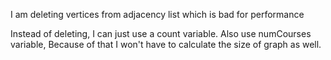 I am deleting vertices from adjacency list which is bad for performance

Instead of deleting, I can just use a count variable.
Also use numCourses variable, Because of that I won't have to calculate the size of graph as well.
